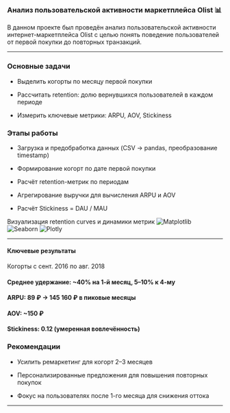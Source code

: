### Анализ пользовательской активности маркетплейса Olist 📊

В данном проекте был проведён анализ пользовательской активности интернет-маркетплейса Olist с целью понять поведение пользователей от первой покупки до повторных транзакций.

<hr>

###  **Основные задачи**
* Выделить когорты по месяцу первой покупки

* Рассчитать retention: долю вернувшихся пользователей в каждом периоде

* Измерить ключевые метрики: ARPU, AOV, Stickiness

### **Этапы работы**
* Загрузка и предобработка данных (CSV → pandas, преобразование timestamp)

* Формирование когорт по дате первой покупки

* Расчёт retention-метрик по периодам

* Агрегирование выручки для вычисления ARPU и AOV

* Расчёт Stickiness = DAU / MAU

Визуализация retention curves и динамики метрик ![Matplotlib](https://img.shields.io/badge/Matplotlib-%23ffffff.svg?style=for-the-badge&logo=Matplotlib&logoColor=black)
![Seaborn](https://img.shields.io/badge/Seaborn-%234E79A7.svg?style=for-the-badge&logo=seaborn&logoColor=white)
![Plotly](https://img.shields.io/badge/Plotly-%233F4F75.svg?style=for-the-badge&logo=plotly&logoColor=white)


<hr>

#### Ключевые результаты
Когорты с сент. 2016 по авг. 2018

#### Среднее удержание: ~40% на 1-й месяц, 5–10% к 4-му

#### ARPU: 89 ₽ → 145 160 ₽ в пиковые месяцы

#### AOV: ~150 ₽

#### Stickiness: 0.12 (умеренная вовлечённость)

### Рекомендации
* Усилить ремаркетинг для когорт 2–3 месяцев

* Персонализированные предложения для повышения повторных покупок

* Фокус на пользователях после 1-го месяца для снижения оттока

<hr>
